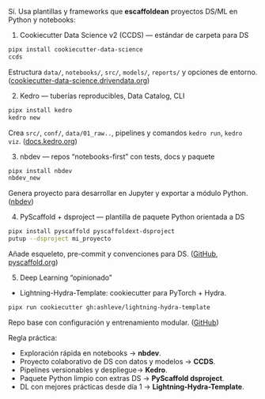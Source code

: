 Sí. Usa plantillas y frameworks que **escaffoldean** proyectos DS/ML en Python y notebooks:

1. Cookiecutter Data Science v2 (CCDS) — estándar de carpeta para DS

```bash
pipx install cookiecutter-data-science
ccds
```

Estructura `data/`, `notebooks/`, `src/`, `models/`, `reports/` y opciones de entorno. ([cookiecutter-data-science.drivendata.org][1])

2. Kedro — tuberías reproducibles, Data Catalog, CLI

```bash
pipx install kedro
kedro new
```

Crea `src/`, `conf/`, `data/01_raw..`, pipelines y comandos `kedro run`, `kedro viz`. ([docs.kedro.org][2])

3. nbdev — repos “notebooks-first” con tests, docs y paquete

```bash
pipx install nbdev
nbdev_new
```

Genera proyecto para desarrollar en Jupyter y exportar a módulo Python. ([nbdev][3])

4. PyScaffold + dsproject — plantilla de paquete Python orientada a DS

```bash
pipx install pyscaffold pyscaffoldext-dsproject
putup --dsproject mi_proyecto
```

Añade esqueleto, pre-commit y convenciones para DS. ([GitHub][4], [pyscaffold.org][5])

5. Deep Learning “opinionado”

* Lightning-Hydra-Template: cookiecutter para PyTorch + Hydra.

```bash
pipx run cookiecutter gh:ashleve/lightning-hydra-template
```

Repo base con configuración y entrenamiento modular. ([GitHub][6])

Regla práctica:

* Exploración rápida en notebooks → **nbdev**.
* Proyecto colaborativo de DS con datos y modelos → **CCDS**.
* Pipelines versionables y despliegue→ **Kedro**.
* Paquete Python limpio con extras DS → **PyScaffold dsproject**.
* DL con mejores prácticas desde día 1 → **Lightning-Hydra-Template**.

[1]: https://cookiecutter-data-science.drivendata.org/ "Cookiecutter Data Science"
[2]: https://docs.kedro.org/en/0.19.14/get_started/new_project.html?ref=blog.streamlit.io "Create a new Kedro project — kedro 0.19.14 documentation"
[3]: https://nbdev.fast.ai/getting_started.html?utm_source=chatgpt.com "Getting Started - nbdev - Fast.ai"
[4]: https://github.com/pyscaffold/pyscaffoldext-dsproject?utm_source=chatgpt.com "PyScaffold extension for data-science projects"
[5]: https://pyscaffold.org/_/downloads/dsproject/en/latest/pdf/?utm_source=chatgpt.com "pyscaffoldext-dsproject Documentation"
[6]: https://github.com/ashleve/lightning-hydra-template?utm_source=chatgpt.com "ashleve/lightning-hydra-template"

